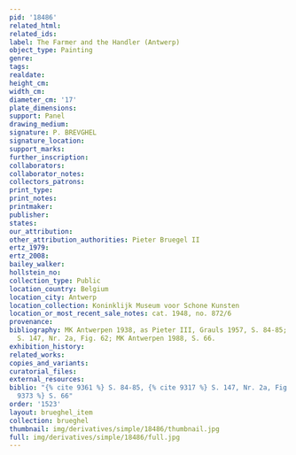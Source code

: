 ```yaml
---
pid: '18486'
related_html: 
related_ids: 
label: The Farmer and the Handler (Antwerp)
object_type: Painting
genre: 
tags: 
realdate: 
height_cm: 
width_cm: 
diameter_cm: '17'
plate_dimensions: 
support: Panel
drawing_medium: 
signature: P. BREVGHEL
signature_location: 
support_marks: 
further_inscription: 
collaborators: 
collaborator_notes: 
collectors_patrons: 
print_type: 
print_notes: 
printmaker: 
publisher: 
states: 
our_attribution: 
other_attribution_authorities: Pieter Bruegel II
ertz_1979: 
ertz_2008: 
bailey_walker: 
hollstein_no: 
collection_type: Public
location_country: Belgium
location_city: Antwerp
location_collection: Koninklijk Museum voor Schone Kunsten
location_or_most_recent_sale_notes: cat. 1948, no. 872/6
provenance: 
bibliography: MK Antwerpen 1938, as Pieter III, Grauls 1957, S. 84-85; Marlier 1969,
  S. 147, Nr. 2a, Fig. 62; MK Antwerpen 1988, S. 66.
exhibition_history: 
related_works: 
copies_and_variants: 
curatorial_files: 
external_resources: 
biblio: "{% cite 9361 %} S. 84-85, {% cite 9317 %} S. 147, Nr. 2a, Fig. 62, {% cite
  9373 %} S. 66"
order: '1523'
layout: brueghel_item
collection: brueghel
thumbnail: img/derivatives/simple/18486/thumbnail.jpg
full: img/derivatives/simple/18486/full.jpg
---
```

